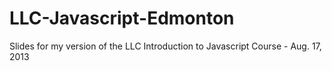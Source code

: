 LLC-Javascript-Edmonton
========================

Slides for my version of the LLC Introduction to Javascript Course - Aug. 17, 2013